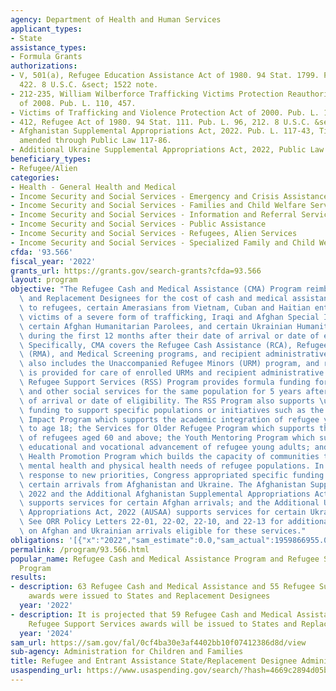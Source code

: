 ```yaml
---
agency: Department of Health and Human Services
applicant_types:
- State
assistance_types:
- Formula Grants
authorizations:
- V, 501(a), Refugee Education Assistance Act of 1980. 94 Stat. 1799. Pub. L. 96,
  422. 8 U.S.C. &sect; 1522 note.
- 212-235, William Wilberforce Trafficking Victims Protection Reauthorization Act
  of 2008. Pub. L. 110, 457.
- Victims of Trafficking and Violence Protection Act of 2000. Pub. L. 106, 386.
- 412, Refugee Act of 1980. 94 Stat. 111. Pub. L. 96, 212. 8 U.S.C. &sect; 1522(e).
- Afghanistan Supplemental Appropriations Act, 2022. Pub. L. 117-43, Title III, as
  amended through Public Law 117-86.
- Additional Ukraine Supplemental Appropriations Act, 2022, Public Law 117-128.
beneficiary_types:
- Refugee/Alien
categories:
- Health - General Health and Medical
- Income Security and Social Services - Emergency and Crisis Assistance
- Income Security and Social Services - Families and Child Welfare Services
- Income Security and Social Services - Information and Referral Services
- Income Security and Social Services - Public Assistance
- Income Security and Social Services - Refugees, Alien Services
- Income Security and Social Services - Specialized Family and Child Welfare Services
cfda: '93.566'
fiscal_year: '2022'
grants_url: https://grants.gov/search-grants?cfda=93.566
layout: program
objective: "The Refugee Cash and Medical Assistance (CMA) Program reimburses States\
  \ and Replacement Designees for the cost of cash and medical assistance provided\
  \ to refugees, certain Amerasians from Vietnam, Cuban and Haitian entrants, asylees,\
  \ victims of a severe form of trafficking, Iraqi and Afghan Special Immigrants,\
  \ certain Afghan Humanitarian Parolees, and certain Ukrainian Humanitarian Parolees\
  \ during the first 12 months after their date of arrival or date of eligibility.\
  \ Specifically, CMA covers the Refugee Cash Assistance (RCA), Refugee Medical Assistance\
  \ (RMA), and Medical Screening programs, and recipient administrative costs. CMA\
  \ also includes the Unaccompanied Refugee Minors (URM) program, and reimbursement\
  \ is provided for care of enrolled URMs and recipient administrative costs. The\
  \ Refugee Support Services (RSS) Program provides formula funding for employment\
  \ and other social services for the same population for 5 years after their date\
  \ of arrival or date of eligibility. The RSS Program also supports \u201Cset-aside\u201D\
  \ funding to support specific populations or initiatives such as the Refugee School\
  \ Impact Program which supports the academic integration of refugee youth from birth\
  \ to age 18; the Services for Older Refugee Program which supports the integration\
  \ of refugees aged 60 and above; the Youth Mentoring Program which supports the\
  \ educational and vocational advancement of refugee young adults; and the Refugee\
  \ Health Promotion Program which builds the capacity of communities to address the\
  \ mental health and physical health needs of refugee populations. In FY 2022, in\
  \ response to new priorities, Congress appropriated specific funding to support\
  \ certain arrivals from Afghanistan and Ukraine. The Afghanistan Supplemental Appropriation,\
  \ 2022 and the Additional Afghanistan Supplemental Appropriations Act, 2022 (ASA)\
  \ supports services for certain Afghan arrivals; and the Additional Ukraine Supplemental\
  \ Appropriations Act, 2022 (AUSAA) supports services for certain Ukrainian arrivals.\
  \ See ORR Policy Letters 22-01, 22-02, 22-10, and 22-13 for additional information\
  \ on Afghan and Ukrainian arrivals eligible for these services."
obligations: '[{"x":"2022","sam_estimate":0.0,"sam_actual":1959866955.0,"usa_spending_actual":1994397353.55},{"x":"2023","sam_estimate":4297559218.0,"sam_actual":0.0,"usa_spending_actual":3784863135.09},{"x":"2024","sam_estimate":1297418031.0,"sam_actual":0.0,"usa_spending_actual":682751731.46}]'
permalink: /program/93.566.html
popular_name: Refugee Cash and Medical Assistance Program and Refugee Support Services
  Program
results:
- description: 63 Refugee Cash and Medical Assistance and 55 Refugee Support Services
    awards were issued to States and Replacement Designees
  year: '2022'
- description: It is projected that 59 Refugee Cash and Medical Assistance and 55
    Refugee Support Services awards will be issued to States and Replacement Designees
  year: '2024'
sam_url: https://sam.gov/fal/0cf4ba30e3af4402bb10f07412386d8d/view
sub-agency: Administration for Children and Families
title: Refugee and Entrant Assistance State/Replacement Designee Administered Programs
usaspending_url: https://www.usaspending.gov/search/?hash=4669c2894d05b6333e001554a56b608e
---
```

